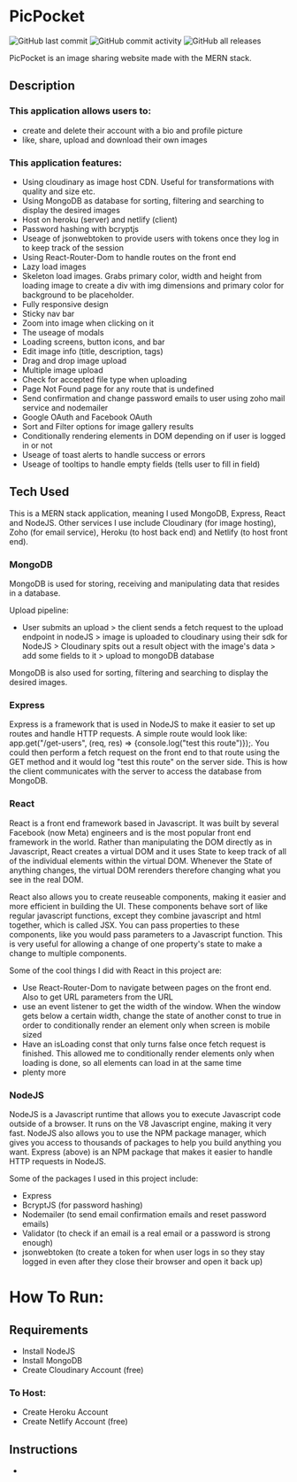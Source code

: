 # PicPocket

![GitHub last commit](https://img.shields.io/github/last-commit/ChadWKirk/PicPocket) ![GitHub commit activity](https://img.shields.io/github/commit-activity/m/ChadWKirk/PicPocket) ![GitHub all releases](https://img.shields.io/github/downloads/ChadWKirk/PicPocket/total?label=Downloads)

PicPocket is an image sharing website made with the MERN stack.

## Description

### This application allows users to:
- create and delete their account with a bio and profile picture
- like, share, upload and download their own images

### This application features:
- Using cloudinary as image host CDN. Useful for transformations with quality and size etc.
- Using MongoDB as database for sorting, filtering and searching to display the desired images
- Host on heroku (server) and netlify (client)
- Password hashing with bcryptjs
- Useage of jsonwebtoken to provide users with tokens once they log in to keep track of the session
- Using React-Router-Dom to handle routes on the front end
- Lazy load images
- Skeleton load images. Grabs primary color, width and height from loading image to create a div with img dimensions and primary color for background to be placeholder.
- Fully responsive design
- Sticky nav bar
- Zoom into image when clicking on it
- The useage of modals
- Loading screens, button icons, and bar
- Edit image info (title, description, tags)
- Drag and drop image upload
- Multiple image upload
- Check for accepted file type when uploading
- Page Not Found page for any route that is undefined
- Send confirmation and change password emails to user using zoho mail service and nodemailer
- Google OAuth and Facebook OAuth
- Sort and Filter options for image gallery results
- Conditionally rendering elements in DOM depending on if user is logged in or not
- Useage of toast alerts to handle success or errors
- Useage of tooltips to handle empty fields (tells user to fill in field)

## Tech Used

This is a MERN stack application, meaning I used MongoDB, Express, React and NodeJS. Other services I use include Cloudinary (for image hosting), Zoho (for email service), Heroku (to host back end) and Netlify (to host front end).

### MongoDB

MongoDB is used for storing, receiving and manipulating data that resides in a database. 

Upload pipeline:

- User submits an upload > the client sends a fetch request to the upload endpoint in nodeJS > image is uploaded to cloudinary using their sdk for NodeJS > Cloudinary spits out a result object with the image's data > add some fields to it > upload to mongoDB database

MongoDB is also used for sorting, filtering and searching to display the desired images.

### Express

Express is a framework that is used in NodeJS to make it easier to set up routes and handle HTTP requests. A simple route would look like: app.get("/get-users", (req, res) => {console.log("test this route")});. You could then perform a fetch request on the front end to that route using the GET method and it would log "test this route" on the server side. This is how the client communicates with the server to access the database from MongoDB.

### React

React is a front end framework based in Javascript. It was built by several Facebook (now Meta) engineers and is the most popular front end framework in the world. Rather than manipulating the DOM directly as in Javascript, React creates a virtual DOM and it uses State to keep track of all of the individual elements within the virtual DOM. Whenever the State of anything changes, the virtual DOM rerenders therefore changing what you see in the real DOM.

React also allows you to create reuseable components, making it easier and more efficient in building the UI. These components behave sort of like regular javascript functions, except they combine javascript and html together, which is called JSX. You can pass properties to these components, like you would pass parameters to a Javascript function. This is very useful for allowing a change of one property's state to make a change to multiple components.

Some of the cool things I did with React in this project are:

- Use React-Router-Dom to navigate between pages on the front end. Also to get URL parameters from the URL
- use an event listener to get the width of the window. When the window gets below a certain width, change the state of another const to true in order to conditionally render an element only when screen is mobile sized
- Have an isLoading const that only turns false once fetch request is finished. This allowed me to conditionally render elements only when loading is done, so all elements can load in at the same time
- plenty more

### NodeJS

NodeJS is a Javascript runtime that allows you to execute Javascript code outside of a browser. It runs on the V8 Javascript engine, making it very fast. NodeJS also allows you to use the NPM package manager, which gives you access to thousands of packages to help you build anything you want. Express (above) is an NPM package that makes it easier to handle HTTP requests in NodeJS.

Some of the packages I used in this project include:

- Express
- BcryptJS (for password hashing)
- Nodemailer (to send email confirmation emails and reset password emails)
- Validator (to check if an email is a real email or a password is strong enough)
- jsonwebtoken (to create a token for when user logs in so they stay logged in even after they close their browser and open it back up)

# How To Run:

## Requirements

- Install NodeJS
- Install MongoDB
- Create Cloudinary Account (free)
### To Host:
- Create Heroku Account
- Create Netlify Account (free)

## Instructions

- 
